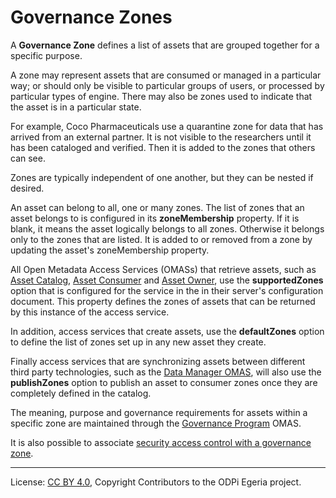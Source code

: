 <!-- SPDX-License-Identifier: CC-BY-4.0 -->
<!-- Copyright Contributors to the ODPi Egeria project. -->

# Governance Zones

A **Governance Zone** defines a list of assets that are grouped together for a specific purpose.

A zone may represent assets that are consumed or managed in a particular way; or should only be
visible to particular groups of users,
or processed by particular types of engine.
There may also be zones used to indicate that the asset is in a particular state.  

For example,
Coco Pharmaceuticals use a quarantine zone for data that has arrived from an external partner.
It is not visible to the researchers until it has been cataloged and verified.  Then it is added
to the zones that others can see.

Zones are typically independent of one another, but they can be nested if desired.

An asset can belong to all, one or many zones.  The list of zones that an asset belongs to is configured in
its **zoneMembership** property.  If it is blank, it means the asset logically belongs to all zones.
Otherwise it belongs only to the zones that are listed.  It is added to or removed from
a zone by updating the asset's zoneMembership property.

All Open Metadata Access Services (OMASs) that retrieve assets, such as
[Asset Catalog](../../../asset-catalog), [Asset Consumer](../../../asset-consumer) and [Asset Owner](../../../asset-owner),
use the **supportedZones** option that is configured for the service in the
in their server's configuration document.
This property defines the zones of assets that can be returned by this instance of the access service.

In addition, access services that create assets, use the **defaultZones** option to define
the list of zones set up in any new asset they create.

Finally access services that are synchronizing assets between different third party
technologies, such as the [Data Manager OMAS](../../../data-manager), will also use the
**publishZones** option to publish an asset to consumer zones once they are completely defined in the
catalog.

The meaning, purpose and governance requirements for assets within a specific zone are maintained through
the [Governance Program](../../../governance-program) OMAS.

It is also possible to associate
[security access control with a governance zone](../../../../common-services/metadata-security).


----
License: [CC BY 4.0](https://creativecommons.org/licenses/by/4.0/),
Copyright Contributors to the ODPi Egeria project.